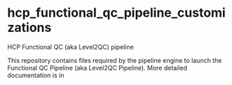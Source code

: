 # hcp_functional_qc_pipeline_customizations
HCP Functional QC (aka Level2QC) pipeline

This repository contains files required by the pipeline engine to launch the Functional QC Pipeline (aka Level2QC Pipeline). More detailed documentation is in 
